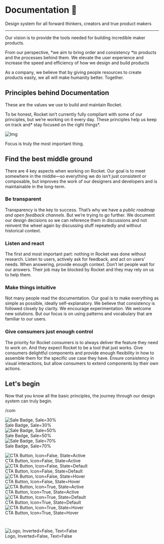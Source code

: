 
# Documentation 🚀

Design system for all forward thinkers, creators and true product makers

---

Our vision is to provide the tools needed for building incredible maker products.

From our perspective, *we aim to bring order and consistency *to products and the processes behind them. We elevate the user experience and increase the speed and efficiency of how we design and build products

As a company, we believe that by giving people resources to create products easily, we all will make humanity better. Together.

## Principles behind Documentation

These are the values we use to build and maintain Rocket.

To be honest, Rocket isn’t currently fully compliant with some of our principles, but we’re working on it every day. These principles help us keep on track and* stay focused on the right things*.

![Img](https://studio-assets.supernova.io/design-systems/14533/9289758a-6300-472a-bbc6-a57098081abf.jpeg?Expires=1990828800&Policy=eyJTdGF0ZW1lbnQiOlt7IlJlc291cmNlIjoiaHR0cHM6Ly9zdHVkaW8tYXNzZXRzLnN1cGVybm92YS5pby9kZXNpZ24tc3lzdGVtcy8xNDUzMy85Mjg5NzU4YS02MzAwLTQ3MmEtYmJjNi1hNTcwOTgwODFhYmYuanBlZyIsIkNvbmRpdGlvbiI6eyJEYXRlTGVzc1RoYW4iOnsiQVdTOkVwb2NoVGltZSI6MTk5MDgyODgwMH19fV19&Signature=E9DL6D-ZtS~4qaH18y5tnHC4gtpQUzZb85NmDFMuezn~MaWHPSumzBv6tXkxGqSgGyKh~9FaYnbfHkcJhU~4F~jdbuY70gbRxUpvnBtyCpz8o0mci-d2A9WoIZ3RGl11izD3c2WMfUaKhSaFlUw8cTGP-9vrqeUi58O2P4zYT9eAeyvOIFzQXgIgljhxiB9mIVU5a4j1vDL8ntJpagEZukKRskOgMrrB4LNQ-nRsvXFF7W5C5EkdoZPZf4jFxcQu2Yj6M9-bqNBXubYMsYYhEXqvqUOAnYVaE59E5PSSe43HKv2gp1ajSJ3ttHtTtCITO8Vyfh1FoTl03Z18ki8iZg__&Key-Pair-Id=APKAJGK34LCCAUR7N6LA)

Focus is truly the most important thing.

## Find the best middle ground

There are 4 key aspects when working on Rocket. Our goal is to meet somewhere in the middle—so everything we do isn’t just consistent or composable, but improves the work of our designers and developers and is maintainable in the long-term.

### Be transparent

Transparency is the key to success. That’s why we have a *public roadmap and open feedback channels*. But we’re trying to go further. We document our design decisions so we can reference them in discussions and not reinvent the wheel again by discussing stuff repeatedly and without historical context.

### Listen and react

The first and most important part: nothing in Rocket was done without research. Listen to users, actively ask for feedback, and act on users’ needs. When answering, provide enough context. Don’t let people wait for our answers. Their job may be blocked by Rocket and they may rely on us to help them.

### Make things intuitive

Not many people read the documentation. Our goal is to make everything as simple as possible, ideally self-explanatory. We believe that consistency is followed closely by clarity. We encourage experimentation. We welcome new solutions. But our focus is on using patterns and vocabulary that are familiar to our users.

### Give consumers just enough control

The priority for Rocket consumers is to always deliver the feature they need to work on. And they expect Rocket to be a tool that just works. Give consumers delightful components and provide enough flexibility in how to assemble them for the specific use case they have. Ensure consistency in visual interactions, but allow consumers to extend components by their own actions.

## Let's begin

Now that you know all the basic principles, the journey through our design system can truly begin.

/com

  
![Sale Badge, Sale=30%](https://studio-assets.supernova.io/design-systems/14533/d0f06a9c-884e-4677-8054-e1e4c7940245.png?Expires=1990828800&Policy=eyJTdGF0ZW1lbnQiOlt7IlJlc291cmNlIjoiaHR0cHM6Ly9zdHVkaW8tYXNzZXRzLnN1cGVybm92YS5pby9kZXNpZ24tc3lzdGVtcy8xNDUzMy9kMGYwNmE5Yy04ODRlLTQ2NzctODA1NC1lMWU0Yzc5NDAyNDUucG5nIiwiQ29uZGl0aW9uIjp7IkRhdGVMZXNzVGhhbiI6eyJBV1M6RXBvY2hUaW1lIjoxOTkwODI4ODAwfX19XX0_&Signature=h4OKSk6KD0KszbbmYbpUVmg4tMNajKV9F-dV7v0aa-lrYEEWSSOa5pfMxLEUx3xemDrZ4dM6gTQATVRbamfiDEnHZ0tsWWQP1k~wBsUdVBsBsqGNcVYG3Y82J1iZ8AvCJiBsVpYs3ie97mCPAgq8OGk7SHgq84-341OJWI70A5aoEyrS8IB3zkUOlWAuSxIgMmnxiyB7zkC7nc-IwmaaaVkUAeevfqKaBvWxJhAjYfgTIPuVG9HQWcsXtsxQ4Kt7ldNFMBbqx7tdHinj7q6HjcIXFmggO5~9XqsnI8Ue8g3MiSx4Szpl6CcnHx8BgCglxSA6slepZ1DfYfMpZ5w8dQ__&Key-Pair-Id=APKAJGK34LCCAUR7N6LA)  
Sale Badge, Sale=30%  
![Sale Badge, Sale=50%](https://studio-assets.supernova.io/design-systems/14533/d238ea93-c37e-4f2e-a530-44dab1188026.png?Expires=1990828800&Policy=eyJTdGF0ZW1lbnQiOlt7IlJlc291cmNlIjoiaHR0cHM6Ly9zdHVkaW8tYXNzZXRzLnN1cGVybm92YS5pby9kZXNpZ24tc3lzdGVtcy8xNDUzMy9kMjM4ZWE5My1jMzdlLTRmMmUtYTUzMC00NGRhYjExODgwMjYucG5nIiwiQ29uZGl0aW9uIjp7IkRhdGVMZXNzVGhhbiI6eyJBV1M6RXBvY2hUaW1lIjoxOTkwODI4ODAwfX19XX0_&Signature=hUVbnZ1lzaYtNxmZbXZV4p6cbQ1L9ih5FMyCuHHgkrOm2C6HMKa2chFghyzKHlcZ8ioKZo9Yqi~kgbi1aIA-e-bayBrbDXiQhFCeCix6~sWpnKlsWsWWQWcEeqPDOxLAlgKBmTtLO5Y-WJzwOjvZSD9iZTNkiMwUkl5CodBRW7~mA76RtjuLLMHFX7uix4wD8B2HynL26XxMJ2MBpYpec-KO7T9sqVe3U1nKcWTJiVb6F8pcrCWwWEdjURXUTjhYHaMbFJOlNIA22OYDi48SjoBnvzytw3mbr38yHppco-P~6vQsTEfUJXl-wZxddBPKADxYl~RlJG9EkCnzr0fFGQ__&Key-Pair-Id=APKAJGK34LCCAUR7N6LA)  
Sale Badge, Sale=50%  
![Sale Badge, Sale=70%](https://studio-assets.supernova.io/design-systems/14533/350cb04d-2f4e-4d47-87be-ef87bd54026f.png?Expires=1990828800&Policy=eyJTdGF0ZW1lbnQiOlt7IlJlc291cmNlIjoiaHR0cHM6Ly9zdHVkaW8tYXNzZXRzLnN1cGVybm92YS5pby9kZXNpZ24tc3lzdGVtcy8xNDUzMy8zNTBjYjA0ZC0yZjRlLTRkNDctODdiZS1lZjg3YmQ1NDAyNmYucG5nIiwiQ29uZGl0aW9uIjp7IkRhdGVMZXNzVGhhbiI6eyJBV1M6RXBvY2hUaW1lIjoxOTkwODI4ODAwfX19XX0_&Signature=WlIBCpZZWHywCFHT3uHKUBJoHhQvpABd94U8~u7pQs7gLYQ7W3BIIM7jNiBPZEquV3MNBfO8SB4Jc01qBRXe4wBRBvFQ75FeyMIayhGfkrED80PrCvBp3xaHUixCWJ88HCmVgqoO-EBZuy23gMA6x0ZGJb3UoKpvSusw4CPCx2pmp8vdAxatw-edHJ79GRwNZ3kNEOi8npc85TfNoH4Y7IFo6WwbMiKT35yulZDeRJzxgfB5ZEXdXIeFCBNIrKAtErW4hhtYSIEqluK2QnFJXoQto2laluV7BV75MwUlSXMdKtlCMH7xj3IQzKdlteEyOGIumcycyIMxEZiIsWQObg__&Key-Pair-Id=APKAJGK34LCCAUR7N6LA)  
Sale Badge, Sale=70%  


  
![CTA Button, Icon=False, State=Active](https://studio-assets.supernova.io/design-systems/14533/d818cf7e-3560-4886-9c03-37888e0199be.png?Expires=1990828800&Policy=eyJTdGF0ZW1lbnQiOlt7IlJlc291cmNlIjoiaHR0cHM6Ly9zdHVkaW8tYXNzZXRzLnN1cGVybm92YS5pby9kZXNpZ24tc3lzdGVtcy8xNDUzMy9kODE4Y2Y3ZS0zNTYwLTQ4ODYtOWMwMy0zNzg4OGUwMTk5YmUucG5nIiwiQ29uZGl0aW9uIjp7IkRhdGVMZXNzVGhhbiI6eyJBV1M6RXBvY2hUaW1lIjoxOTkwODI4ODAwfX19XX0_&Signature=HJJu4p0b9V0HitftVTi5ouuwE-f9lDt5EcahOzKByWbx7LmXOgmJra-d9J5C7Vrr~-nNkcKNAvnoB1IhdmIACgvHgsdqqB1~nvEJ18bZYwmmi7bHL~sOl1FOrrcB0s6Ej0m7bhmHMNkCjQSWXehkwj4cMjAWLFu01QGJF5Gg9wYxsyNVR22JhdjyBu4u2XLFwS0zkVDKBFDeRX100k-pzTdRMTxTEW~vyx6Q1I2Ft6ZjcULD-kBkdl1CwUF3Q1IxnPdhm6VGS41UeZa2Ys6yYda08RRqZ-CG-IsewT-otk6HjQPgZmcEWbnDyv1erYV0fcHshmlaPJ8k42lEdjFbRw__&Key-Pair-Id=APKAJGK34LCCAUR7N6LA)  
CTA Button, Icon=False, State=Active  
![CTA Button, Icon=False, State=Default](https://studio-assets.supernova.io/design-systems/14533/410b67bf-0250-4c8e-ae1b-7551c366ef26.png?Expires=1990828800&Policy=eyJTdGF0ZW1lbnQiOlt7IlJlc291cmNlIjoiaHR0cHM6Ly9zdHVkaW8tYXNzZXRzLnN1cGVybm92YS5pby9kZXNpZ24tc3lzdGVtcy8xNDUzMy80MTBiNjdiZi0wMjUwLTRjOGUtYWUxYi03NTUxYzM2NmVmMjYucG5nIiwiQ29uZGl0aW9uIjp7IkRhdGVMZXNzVGhhbiI6eyJBV1M6RXBvY2hUaW1lIjoxOTkwODI4ODAwfX19XX0_&Signature=dAjIKVXUX~2QJdDiB03pV6~vytFsEnhA4Pau-7bRkB7I83JHOQXu7Hlc25czNsZv~L-3plCSAkgU-KNRutURwaEchAL9UEv9W5Esfe5PUOnzTdXCPMWpPQLUdoALPqe4ciAO92AXp7H9~5E3V0xQ0oyRYH8imVfGLdm-q-kbjwdjWQvpx2YIwl~jzLaCfuoVeS5JHQTP918T5dbQd1RTA~q0S8FDCglE6Petgyfm3NhCKpdxKmaVDYUET5HbhWqBxS1CTKHDDQcxrUC-1U8kSb-GWChRE2tqip8ac8uZM8R~xElxi4MqjmOAg~N8eFkuf4HUZ8-Bdd3hOMx2yoGfvw__&Key-Pair-Id=APKAJGK34LCCAUR7N6LA)  
CTA Button, Icon=False, State=Default  
![CTA Button, Icon=False, State=Hover](https://studio-assets.supernova.io/design-systems/14533/ad4531c8-0d8c-474b-a180-f93441ccbc93.png?Expires=1990828800&Policy=eyJTdGF0ZW1lbnQiOlt7IlJlc291cmNlIjoiaHR0cHM6Ly9zdHVkaW8tYXNzZXRzLnN1cGVybm92YS5pby9kZXNpZ24tc3lzdGVtcy8xNDUzMy9hZDQ1MzFjOC0wZDhjLTQ3NGItYTE4MC1mOTM0NDFjY2JjOTMucG5nIiwiQ29uZGl0aW9uIjp7IkRhdGVMZXNzVGhhbiI6eyJBV1M6RXBvY2hUaW1lIjoxOTkwODI4ODAwfX19XX0_&Signature=Dbpa4crRKq~Td3iIMJCVlSs0BGOHylbf~tBHRQ4dbi0-~Zu6KGaS6jbp-IxP9cX2CZy-oQ7ydwe4~ShHmuWygrTVSxuXU1FdEh1QVbWD0TXV94VTD1ulGzVS7lePy~JWlzywJAPYSvIjL9AZwenOqOX2WPvTGSnLQVPJlA2JyhIHlnD8WEn3neLMwqS9-ru37bc2PyYhxnVrBHLZ51rLvsBi9f8p8kr4N6Fq-UOIq0NyOYAFZXGWkVySBcN5jPTi6WRPyeMuNUECkkdZLarnVZrWbbCDLk8Vyobvb~XfTLGf9exREjwgVhCeiZo4N57DdkC0U6jCnH4PQrFAksvRSQ__&Key-Pair-Id=APKAJGK34LCCAUR7N6LA)  
CTA Button, Icon=False, State=Hover  
![CTA Button, Icon=True, State=Active](https://studio-assets.supernova.io/design-systems/14533/1dc84366-8934-4ae3-974e-360c80ffdf44.png?Expires=1990828800&Policy=eyJTdGF0ZW1lbnQiOlt7IlJlc291cmNlIjoiaHR0cHM6Ly9zdHVkaW8tYXNzZXRzLnN1cGVybm92YS5pby9kZXNpZ24tc3lzdGVtcy8xNDUzMy8xZGM4NDM2Ni04OTM0LTRhZTMtOTc0ZS0zNjBjODBmZmRmNDQucG5nIiwiQ29uZGl0aW9uIjp7IkRhdGVMZXNzVGhhbiI6eyJBV1M6RXBvY2hUaW1lIjoxOTkwODI4ODAwfX19XX0_&Signature=Iqo0RRHM4qygRDs4WgC9zHIiO9KvFzajeYC84RmhMgqbGR3z6f1yuy96SWmpzgTjTmOaUL6RiiBjJTOu2GjQjNSnXZ8ob0-lCmMJ1HSDo47DM7ogtB8gt5TnBTA~Po2WbmfUhnIiMpzKsMda5-DK1b5HS-IiDCEn938ydUGbb1kKuvaUFgKOwpvzHIl2SoQFZySyIn0f7R9Z8iK414I3qp9kv2Kq3yiAPObAWaL2nYvnX5KEFKFp4B~t3b6Kk4x9MuFEXgBYvjuGZpGJWhLsQAvGhqIwzNr4uQa9xIIxBRgAbVuwZEDTHZ-D67lBfLq4nOAe02Q0C3QlG~gcK3jJqg__&Key-Pair-Id=APKAJGK34LCCAUR7N6LA)  
CTA Button, Icon=True, State=Active  
![CTA Button, Icon=True, State=Default](https://studio-assets.supernova.io/design-systems/14533/39282181-175d-42c2-aad6-b6e3c07d0e4f.png?Expires=1990828800&Policy=eyJTdGF0ZW1lbnQiOlt7IlJlc291cmNlIjoiaHR0cHM6Ly9zdHVkaW8tYXNzZXRzLnN1cGVybm92YS5pby9kZXNpZ24tc3lzdGVtcy8xNDUzMy8zOTI4MjE4MS0xNzVkLTQyYzItYWFkNi1iNmUzYzA3ZDBlNGYucG5nIiwiQ29uZGl0aW9uIjp7IkRhdGVMZXNzVGhhbiI6eyJBV1M6RXBvY2hUaW1lIjoxOTkwODI4ODAwfX19XX0_&Signature=HgdEDDOe1lfMoUqDFRaAVPEdfvDdVNFSWvfx7MqH0Hhd1pZJqxQ8DFCHgduvGFPfGI8uVqUnJxpM32Ff6qn2wAaLNmY3OmpuRgQXkXJnONiMkXnUdH0OUOlanRoFeHE~2qYea9bOtB~uKc35JZh1uIGamaSpmFz9EsTFEgWixUWQQxNmjR6jkU8xALE7KARI8wCGKXyYZK3mYgD~WlsIAsImEVh~crWFZM7azOxjCiqF-uuX2BdX8rRDcFQzVQDmqvuD9dLO1MYmOvKsalKyMpfKoOI9eBdaKyi4Cki1jlawyc8tC~ZORaEsYu8xdbtEx99Wo7bqEYi76d8F5BvG1g__&Key-Pair-Id=APKAJGK34LCCAUR7N6LA)  
CTA Button, Icon=True, State=Default  
![CTA Button, Icon=True, State=Hover](https://studio-assets.supernova.io/design-systems/14533/883e94c6-570c-4406-af5f-0234f9d62822.png?Expires=1990828800&Policy=eyJTdGF0ZW1lbnQiOlt7IlJlc291cmNlIjoiaHR0cHM6Ly9zdHVkaW8tYXNzZXRzLnN1cGVybm92YS5pby9kZXNpZ24tc3lzdGVtcy8xNDUzMy84ODNlOTRjNi01NzBjLTQ0MDYtYWY1Zi0wMjM0ZjlkNjI4MjIucG5nIiwiQ29uZGl0aW9uIjp7IkRhdGVMZXNzVGhhbiI6eyJBV1M6RXBvY2hUaW1lIjoxOTkwODI4ODAwfX19XX0_&Signature=a7~My1L37epk415vHr~Pr3BO8PuVZlNBd3HS9SL8DNul6WRVZxdoRBpa2XfnSzAwsnVV~6WIuHWTImXn4TqdCnOZH9fexp06D7zqsIrke7zJbYFmyk15LMVYeSOfk1cykHzpnGjhuIfzVG5TqhAZZE0zj733vpXBQ9cjSqYxXTT49m0f67zIJbNH1pA76uVcgdXxMqxTMVotDYt7dfjcWr6Qp3WrDHo58wi2XT07RIRt25crs3yl1VcvybWzLnetXuIaxqbwhPMhJEDOGudU6RPka5zONBW5C9fxUEZ79q8D70KKLQraOJEkxQCfAsoLx7~RnUzdbPe2mpgdMBD9sw__&Key-Pair-Id=APKAJGK34LCCAUR7N6LA)  
CTA Button, Icon=True, State=Hover  


```javascript  
  
```

  
![Logo, Inverted=False, Text=False](https://studio-assets.supernova.io/design-systems/14533/1d9ac478-4b4c-4b0c-b978-9045299fee0f.png?Expires=1990828800&Policy=eyJTdGF0ZW1lbnQiOlt7IlJlc291cmNlIjoiaHR0cHM6Ly9zdHVkaW8tYXNzZXRzLnN1cGVybm92YS5pby9kZXNpZ24tc3lzdGVtcy8xNDUzMy8xZDlhYzQ3OC00YjRjLTRiMGMtYjk3OC05MDQ1Mjk5ZmVlMGYucG5nIiwiQ29uZGl0aW9uIjp7IkRhdGVMZXNzVGhhbiI6eyJBV1M6RXBvY2hUaW1lIjoxOTkwODI4ODAwfX19XX0_&Signature=U6qXlShbUExSdEc1wMtHaiD-DUGVIjn8AY85~cX2gd~s3h31r0qK29dbXknvS-kuHPtQ4D4kiVuDdufgRqORQBEcIVH49~4IAoaceyfJPGuOGY45j5n0UgsxxhoamsAjMfiDPYQyJbujSjt3-0SzFLOdEsyGR-kOpMT2qQXeZDNslyccUCWDuubRr54GZO-IBFjbp1CdteHD3lUkzvS9KlMTCTnp9mHOrfen1tZINrmphwkd55JXzXrGv7J6V89PqKsvaecoXF9AZZ0i~A8jOY65TOrSahRllVJ2-EJ37jLqYIltd~mECn7yyWEiRPPCqAGMspBkvcUwuw5TDKMQ5Q__&Key-Pair-Id=APKAJGK34LCCAUR7N6LA)  
Logo, Inverted=False, Text=False  


  
  
